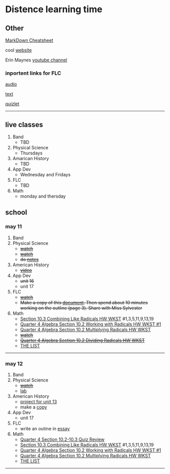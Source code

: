# Distence learning time
## Other
[MarkDown Cheatsheet](https://github.com/adam-p/markdown-here/wiki/Markdown-Cheatsheet "On Github")

cool [website](https://www.windows93.net "windows93")

Erin Maynes [youtube channel](https://www.youtube.com/channel/UCkH9EgsUJJhHA4SB_eg1g4g "youtube channel")

### inportent links for FLC
[audio](https://shakespeare.folger.edu/listen/romeo-and-juliet/ "audio")

[text](https://www.folgerdigitaltexts.org/html/Rom.html#line-1.1.0 "book")

[quizlet](https://quizlet.com/_6emoag?x=1jqt&i=13lg3c "quizlet")

***

## live classes
1. Band
	* TBD
2. Physical Science
	* Thursdays
3. Amarican History
	* TBD
4. App Dev
	* Wednesday and Fridays
5. FLC
	* TBD
6. Math
	* monday and thersday

## school

### may 11
1. Band
2. Physical Science
	* ~~[watch](https://edpuzzle.com/assignments/5eab215f2a55ba3f1433f10b/watch "video")~~
	* ~~[watch](https://edpuzzle.com/assignments/5eb8372680c02c3f2cf2a965/watch "video")~~
	* ~~do [notes](https://drive.google.com/file/d/0B7GiQq4i5D4oRjdkZFk0Z1VCTkhpZ085aDVOak9CWmRibENz/view?usp=sharing "worksheet")~~
3. American History
	* ~~[video](https://uaschools.instructure.com/courses/4142/files/638203/download?wrap=1 "video")~~
4. App Dev
	* ~~unit 16~~
	* unit 17
5. FLC
	* ~~[watch](https://uaschools.schoology.com/system/files/attachments/files/m/202005/course/2150433587/Final_Reflection_Explained__5eb60a7be75a4.mp4 "video")~~
	* ~~Make a copy of this [document](https://docs.google.com/document/d/1TG6N2LyNbk0pKauhnceuyUUNvRW5TjW3_rH_QmgsBow/edit?usp=sharing "worksheet"). Then spend about 10 minutes working on the outline (page 3). Share with Miss Sylvester~~
6. Math
	* [Section 10.3 Combining Like Radicals HW WKST](https://uaschools.schoology.com/course/2153651014/materials/gp/2526516577 "worksheet") #1,3,5,11,9,13,19
	* [Quarter 4 Algebra Section 10.2 Working with Radicals HW WKST #1](https://uaschools.schoology.com/system/files/attachments/files/m/202005/course/2153651014/Quarter_4_Algebra_Section_10.2_Working_with_Radicals_HW_WKST_1_5eb06e9dbe19e.pdf "worksheet")
	* [Quarter 4 Algebra Section 10.2 Multiplying Radicals HW WKST](https://uaschools.schoology.com/system/files/attachments/files/m/202005/course/2153651014/Quarter_4_Algebra_Section_10.2_Multiplying_Radicals_HW_WKST_5eb43e7435458.pdf "worksheet")
	* ~~[watch](https://www.youtube.com/watch?v=0eUlpjPIv58 "video")~~
	* ~~[Quarter 4 Algebra Section 10.2 Dividing Radicals HW WKST](https://uaschools.schoology.com/system/files/attachments/files/m/202005/course/2153651014/Quarter_4_Algebra_Section_10.2_Dividing_Radicals_HW_WKST_5eb574ff4ddc0.pdf "worksheet")~~
	* [THE LIST](The_list.md)
---

### may 12
1. Band
2. Physical Science
	* ~~[watch](https://drive.google.com/file/d/1kA7E3I0ypbd_eqtbAda8WlI8KWjrvo48/view?usp=sharing "video")~~
	* [lab](https://uaschools.schoology.com/assignments/2523679347/info "assinment")
3. American History
	* [project for unit 13](https://uaschools.instructure.com/courses/4142/assignments/39567)
	* make a [copy](https://docs.google.com/document/d/1DBM6fH3zWkpsz2rvVblTufAWXzFJaP_np5o84LufLBQ/edit?usp=sharing)
4. App Dev
	* unit 17
5. FLC
	* write an outine in [essay](https://docs.google.com/document/d/1lp-on8rJr9VNhBg8amJbHKPK9cx4-VNSq3tvWMjnMoM/edit?usp=sharing)
6. Math
	* [Quarter 4 Section 10.2-10.3 Quiz Review](https://uaschools.schoology.com/system/files/attachments/files/m/202005/course/2153651014/Quarter_4_Section_10.2-10.3_Quiz_Review_5eb9951d10994.pdf)
	* [Section 10.3 Combining Like Radicals HW WKST](https://uaschools.schoology.com/course/2153651014/materials/gp/2526516577 "worksheet") #1,3,5,11,9,13,19
	* [Quarter 4 Algebra Section 10.2 Working with Radicals HW WKST #1](https://uaschools.schoology.com/system/files/attachments/files/m/202005/course/2153651014/Quarter_4_Algebra_Section_10.2_Working_with_Radicals_HW_WKST_1_5eb06e9dbe19e.pdf "worksheet")
	* [Quarter 4 Algebra Section 10.2 Multiplying Radicals HW WKST](https://uaschools.schoology.com/system/files/attachments/files/m/202005/course/2153651014/Quarter_4_Algebra_Section_10.2_Multiplying_Radicals_HW_WKST_5eb43e7435458.pdf "worksheet")
	* [THE LIST](The_list.md)
---


<!--
### copy
1. Band
2. Physical Science
3. American History
4. App Dev
5. FLC
6. Math
---

-->